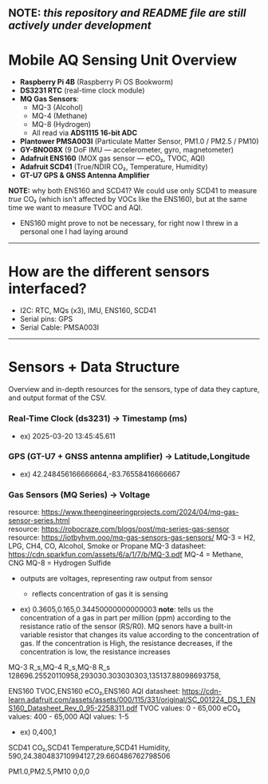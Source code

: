 **NOTE:** *this repository and README file are still actively under development*
---

# Mobile AQ Sensing Unit Overview

- **Raspberry Pi 4B** (Raspberry Pi OS Bookworm)
- **DS3231 RTC** (real-time clock module)
- **MQ Gas Sensors**:
  - MQ-3 (Alcohol)
  - MQ-4 (Methane)
  - MQ-8 (Hydrogen)
  - All read via **ADS1115 16-bit ADC**
- **Plantower PMSA003I** (Particulate Matter Sensor, PM1.0 / PM2.5 / PM10)
- **GY-BNO08X** (9 DoF IMU — accelerometer, gyro, magnetometer)
- **Adafruit ENS160** (MOX gas sensor — eCO₂, TVOC, AQI)
- **Adafruit SCD41** (True/NDIR CO₂, Temperature, Humidity)
- **GT-U7 GPS & GNSS Antenna Amplifier**


**NOTE:** why both ENS160 and SCD41? We could use only SCD41 to measure *true* CO₂ (which isn't affected by VOCs like the ENS160), but at the same time we want to measure TVOC and AQI. 
- ENS160 might prove to not be necessary, for right now I threw in a personal one I had laying around
---
# How are the different sensors interfaced?
- I2C: RTC, MQs (x3), IMU, ENS160, SCD41
- Serial pins: GPS
- Serial Cable: PMSA003I

---
# Sensors + Data Structure 
Overview and in-depth resources for the sensors, type of data they capture, and output format of the CSV.

### Real-Time Clock (ds3231) -> Timestamp (ms)
- ex) 2025-03-20 13:45:45.611

### GPS (GT-U7 + GNSS antenna amplifier) -> Latitude,Longitude
- ex) 42.248456166666664,-83.76558416666667

### Gas Sensors (MQ Series) -> Voltage
resource: https://www.theengineeringprojects.com/2024/04/mq-gas-sensor-series.html  
resource: https://robocraze.com/blogs/post/mq-series-gas-sensor
resource: https://iotbyhvm.ooo/mq-gas-sensors-gas-sensors/
MQ-3 = H2, LPG, CH4, CO, Alcohol, Smoke or Propane
MQ-3 datasheet: https://cdn.sparkfun.com/assets/6/a/1/7/b/MQ-3.pdf
MQ-4 = Methane, CNG
MQ-8 = Hydrogen Sulfide 
- outputs are voltages, representing raw output from sensor 
    - reflects concentration of gas it is sensing 

- ex) 0.3605,0.165,0.34450000000000003
**note**: tells us the concentration of a gas in part per million (ppm) according to the resistance ratio of the sensor (RS/R0). MQ senors have a built-in variable resistor that changes its value according to the concentration of gas. If the concentration is High, the resistance decreases,  if the concentration is low, the resistance increases


MQ-3 R_s,MQ-4 R_s,MQ-8 R_s
128696.25520110958,293030.303030303,135137.88098693758,


ENS160 TVOC,ENS160 eCO₂,ENS160 AQI
datasheet: https://cdn-learn.adafruit.com/assets/assets/000/115/331/original/SC_001224_DS_1_ENS160_Datasheet_Rev_0_95-2258311.pdf 
TVOC values: 0 - 65,000
eCO₂ values: 400 - 65,000 
AQI values: 1-5
- ex) 0,400,1

SCD41 CO₂,SCD41 Temperature,SCD41 Humidity,
590,24.380483710994127,29.660486762798506

PM1.0,PM2.5,PM10
0,0,0
